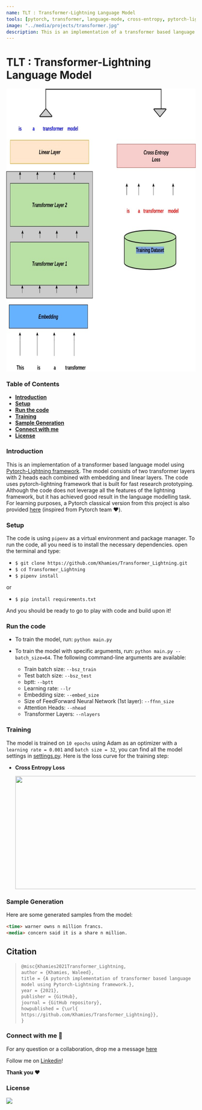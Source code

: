 ```yaml
---
name: TLT : Transformer-Lightning Language Model
tools: [pytorch, transformer, language-mode, cross-entropy, pytorch-lightning]
image: "../media/projects/transformer.jpg"
description: This is an implementation of a transformer based language model using [Pytorch-Lightning framework](https://www.pytorchlightning.ai/). The model consists of two transformer layers with 2 heads each combined with embedding and linear layers. The code uses pytorch-lightning framework that is built for fast research prototyping! 
---
```


# TLT : Transformer-Lightning Language Model

<img src="../media/projects/transformer.jpg" align="center" height="750" width="800" >

### Table of Contents

- **[Introduction](#Introduction)**
- **[Setup](#Setup)**
- [**Run the code**](#Run-the-code)
- **[Training](#Training)**
- **[Sample Generation](#Sample-Generation)**
- **[Connect with me](#Connect-with-me)**
- **[License](#License)** 

### Introduction

This is an implementation of a transformer based language model using [Pytorch-Lightning framework](https://www.pytorchlightning.ai/). The model consists of two transformer layers with 2 heads each combined with embedding and linear layers. The code uses pytorch-lightning framework that is built for fast research prototyping. Although the code does not leverage all the features of the lightning framework, but it has achieved good result in the language modelling task. For learning purposes, a Pytorch classical version from this project is also provided [here](https://colab.research.google.com/drive/1zRm0tfD2gYyL2WNd6o_mVC2IY3prAzPV?usp=sharing) (inspired from Pytorch team  :heart:).

### Setup

The code is using `pipenv` as a virtual environment and package manager. To run the code, all you need is to install the necessary dependencies. open the terminal and type:

- `$ git clone https://github.com/Khamies/Transformer_Lightning.git` 
- `$ cd Transformer_Lightning`
- `$ pipenv install`

or

- `$ pip install requirements.txt `

And you should be ready to go to play with code and build upon it!

### Run the code

- To train the model, run: `python main.py`

- To train the model with specific arguments, run: `python main.py --batch_size=64`. The following command-line arguments are available:
  - Train batch size: `--bsz_train`
  - Test batch size: `--bsz_test`
  - bptt: `--bptt`
  - Learning rate: `--lr`
  - Embedding size: `--embed_size`
  - Size of FeedForward Neural Network (1st layer): `--ffnn_size`
  - Attention Heads: `--nhead`
  - Transformer Layers: `--nlayers`

### Training

The model is trained on `10 epochs` using Adam as an optimizer with a `learning rate = 0.001` and `batch size = 32`, you can find all the model settings in [settings.py]( https://github.com/Khamies/Transformer_Lightning/blob/main/settings.py). Here is the loss curve for the training step:

- **Cross Entropy Loss**

  <img src="../media/projects/transformer_train_loss.jpg" align="center" height="300" width="500" >

### Sample Generation

Here are some generated samples from the model:

```markdown
<time> warner owns n million francs.
<media> concern said it is a share n million.
```

## Citation

> ```
> @misc{Khamies2021Transformer_Lightning,
> author = {Khamies, Waleed},
> title = {A pytorch implementation of transformer based language model using Pytorch-Lightning framework.},
> year = {2021},
> publisher = {GitHub},
> journal = {GitHub repository},
> howpublished = {\url{ https://github.com/Khamies/Transformer_Lightning}},
> }
> ```

### Connect with me :slightly_smiling_face:

For any question or a collaboration, drop me a message [here](mailto:khamiesw@outlook.com?subject=[GitHub]%20LSTM-Language-Generator%20Repo)

Follow me on [Linkedin](https://www.linkedin.com/in/khamiesw/)!

**Thank you :heart:**

### License 

![](https://img.shields.io/github/license/Khamies/Transformer_Lightning)